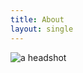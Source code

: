 ```yaml
---
title: About
layout: single
---
```


![a headshot](/charles-cropped.jpg)

<!-- I obtained my Ph.D. in computer science at [Northeastern University](https://khoury.northeastern.edu), advised by [Alan Mislove](https://mislove.org). My [dissertation](/papers/phd-thesis-mali.pdf) used algorithm auditing to measure failures such as job discrimination, political filter bubbles, and disparaties in exposure to clickbait due to Facebook's ad personalization algorithms. My work was recognized with an [Outstanding Graduate Student](https://provost.northeastern.edu/academic-honors/graduate-awards/graduate-research-awards/) award. -->